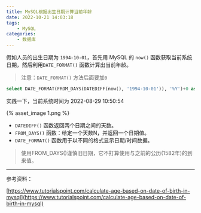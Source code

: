 ```yaml
---
title: MySQL根据出生日期计算当前年龄
date: 2022-10-21 14:03:18
tags:
	- MySQL
categories:
	- 数据库
---
```




假如人员的出生日期为 `1994-10-01`，首先用 MySQL 的 `now()` 函数获取当前系统日期，然后利用`DATE_FORMAT()` 函数计算出当前年龄。

<!-- more -->

> 注意：`DATE_FORMAT()` 方法后面要加`0`

```sql
select DATE_FORMAT(FROM_DAYS(DATEDIFF(now(), '1994-10-01')), '%Y')+0 as age
```



实践一下，当前系统时间为  2022-08-29 10:50:54

{% asset_image 1.png %}

- `DATEDIFF()` 函数返回两个日期之间的天数。
- `FROM_DAYS()` 函数：给定一个天数N，并返回一个日期值。
- `DATE_FORMAT()` 函数用于以不同的格式显示日期/时间数据。

> 使用FROM_DAYS()谨慎旧日期，它不打算使用与之前的公历(1582年)的到来值。


-----------------------------------------
参考资料：

[https://www.tutorialspoint.com/calculate-age-based-on-date-of-birth-in-mysql](https://www.tutorialspoint.com/calculate-age-based-on-date-of-birth-in-mysql)